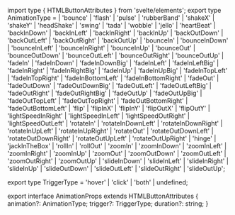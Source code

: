 import type { HTMLButtonAttributes } from 'svelte/elements';
export type AnimationType =
  | 'bounce'
  | 'flash'
  | 'pulse'
  | 'rubberBand'
  | 'shakeX'
  | 'shakeY'
  | 'headShake'
  | 'swing'
  | 'tada'
  | 'wobble'
  | 'jello'
  | 'heartBeat'
  | 'backInDown'
  | 'backInLeft'
  | 'backInRight'
  | 'backInUp'
  | 'backOutDown'
  | 'backOutLeft'
  | 'backOutRight'
  | 'backOutUp'
  | 'bounceIn'
  | 'bounceInDown'
  | 'bounceInLeft'
  | 'bounceInRight'
  | 'bounceInUp'
  | 'bounceOut'
  | 'bounceOutDown'
  | 'bounceOutLeft'
  | 'bounceOutRight'
  | 'bounceOutUp'
  | 'fadeIn'
  | 'fadeInDown'
  | 'fadeInDownBig'
  | 'fadeInLeft'
  | 'fadeInLeftBig'
  | 'fadeInRight'
  | 'fadeInRightBig'
  | 'fadeInUp'
  | 'fadeInUpBig'
  | 'fadeInTopLeft'
  | 'fadeInTopRight'
  | 'fadeInBottomLeft'
  | 'fadeInBottomRight'
  | 'fadeOut'
  | 'fadeOutDown'
  | 'fadeOutDownBig'
  | 'fadeOutLeft'
  | 'fadeOutLeftBig'
  | 'fadeOutRight'
  | 'fadeOutRightBig'
  | 'fadeOutUp'
  | 'fadeOutUpBig'
  | 'fadeOutTopLeft'
  | 'fadeOutTopRight'
  | 'fadeOutBottomRight'
  | 'fadeOutBottomLeft'
  | 'flip'
  | 'flipInX'
  | 'flipInY'
  | 'flipOutX'
  | 'flipOutY'
  | 'lightSpeedInRight'
  | 'lightSpeedInLeft'
  | 'lightSpeedOutRight'
  | 'lightSpeedOutLeft'
  | 'rotateIn'
  | 'rotateInDownLeft'
  | 'rotateInDownRight'
  | 'rotateInUpLeft'
  | 'rotateInUpRight'
  | 'rotateOut'
  | 'rotateOutDownLeft'
  | 'rotateOutDownRight'
  | 'rotateOutUpLeft'
  | 'rotateOutUpRight'
  | 'hinge'
  | 'jackInTheBox'
  | 'rollIn'
  | 'rollOut'
  | 'zoomIn'
  | 'zoomInDown'
  | 'zoomInLeft'
  | 'zoomInRight'
  | 'zoomInUp'
  | 'zoomOut'
  | 'zoomOutDown'
  | 'zoomOutLeft'
  | 'zoomOutRight'
  | 'zoomOutUp'
  | 'slideInDown'
  | 'slideInLeft'
  | 'slideInRight'
  | 'slideInUp'
  | 'slideOutDown'
  | 'slideOutLeft'
  | 'slideOutRight'
  | 'slideOutUp';

export type TriggerType = 'hover' | 'click' | 'both' | undefined;

export interface AnimationProps extends HTMLButtonAttributes {
  animation?: AnimationType;
  trigger?: TriggerType;
  duration?: string;
}
